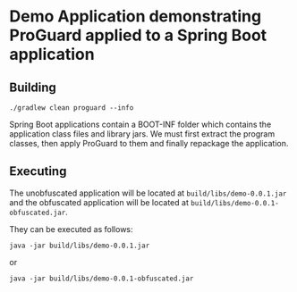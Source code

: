 # Demo Application demonstrating ProGuard applied to a Spring Boot application

## Building

```
./gradlew clean proguard --info
```

Spring Boot applications contain a BOOT-INF folder which contains the application class files and library jars.
We must first extract the program classes, then apply ProGuard to them and finally repackage the application.

## Executing

The unobfuscated application will be located at `build/libs/demo-0.0.1.jar` and the
obfuscated application will be located at `build/libs/demo-0.0.1-obfuscated.jar`.

They can be executed as follows:

```
java -jar build/libs/demo-0.0.1.jar
```

or

```
java -jar build/libs/demo-0.0.1-obfuscated.jar
```

